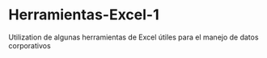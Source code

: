 # Herramientas-Excel-1
Utilization de algunas herramientas de Excel útiles para el manejo de datos corporativos
